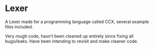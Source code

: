 # Lexer
A Lexer made for a programming language called CCX, several example files included.


Very rough code, hasn't been cleaned up entirely since fixing all bugs/leaks. Have been intending to revisit and make cleaner code.
